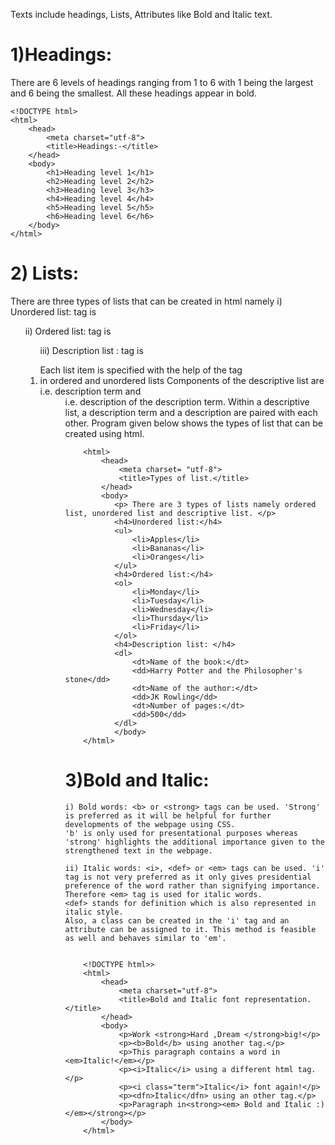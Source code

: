 Texts include headings, Lists, Attributes like Bold and Italic text.

# 1)Headings:
 There are 6 levels of headings ranging from 1 to 6 with 1 being the largest and 6 being the smallest.
    All these headings appear in bold.


    <!DOCTYPE html>
    <html>
        <head>
            <meta charset="utf-8">
            <title>Headings:-</title>
        </head>
        <body>
            <h1>Heading level 1</h1>
            <h2>Heading level 2</h2>
            <h3>Heading level 3</h3>
            <h4>Heading level 4</h4>
            <h5>Heading level 5</h5>
            <h6>Heading level 6</h6>
        </body>
    </html>
    
    
    
  #  2) Lists:
   There are three types of lists that can be created in html namely
   i) Unordered list: tag is <ul>
   ii) Ordered list: tag is <ol>
   iii) Description list : tag is <dl>
Each list item is specified with the help of the tag <li> in ordered and unordered lists 
Components of the descriptive list are <dt> i.e. description term and <dd> i.e. description of the description term.
Within a descriptive list, a description term and a description are paired with each other.
Program given below shows the types of list that can be created using html.
  
  
   <!DOCTYPE html>
        <html>
            <head>
                <meta charset= "utf-8">
                <title>Types of list.</title>
            </head>
            <body>
               <p> There are 3 types of lists namely ordered list, unordered list and descriptive list. </p>
               <h4>Unordered list:</h4>
               <ul>
                   <li>Apples</li>
                   <li>Bananas</li>
                   <li>Oranges</li>
               </ul>
               <h4>Ordered list:</h4>
               <ol>
                   <li>Monday</li>
                   <li>Tuesday</li>
                   <li>Wednesday</li>
                   <li>Thursday</li>
                   <li>Friday</li>
               </ol>
               <h4>Description list: </h4>
               <dl>
                   <dt>Name of the book:</dt>
                   <dd>Harry Potter and the Philosopher's stone</dd>
                   <dt>Name of the author:</dt>
                   <dd>JK Rowling</dd>
                   <dt>Number of pages:</dt>
                   <dd>500</dd>
               </dl>
               </body>
        </html>

  
 
# 3)Bold and Italic:
  
    i) Bold words: <b> or <strong> tags can be used. 'Strong' is preferred as it will be helpful for further developments of the webpage using CSS.
    'b' is only used for presentational purposes whereas 'strong' highlights the additional importance given to the strengthened text in the webpage.

    ii) Italic words: <i>, <def> or <em> tags can be used. 'i' tag is not very preferred as it only gives presidential preference of the word rather than signifying importance. Therefore <em> tag is used for italic words.
    <def> stands for definition which is also represented in italic style.
    Also, a class can be created in the 'i' tag and an attribute can be assigned to it. This method is feasible as well and behaves similar to 'em'.
      

        <!DOCTYPE html>>
        <html>
            <head>
                <meta charset="utf-8">
                <title>Bold and Italic font representation.</title>
            </head>
            <body>
                <p>Work <strong>Hard ,Dream </strong>big!</p>
                <p><b>Bold</b> using another tag.</p>
                <p>This paragraph contains a word in <em>Italic!</em></p>
                <p><i>Italic</i> using a different html tag.</p>
                <p><i class="term">Italic</i> font again!</p>
                <p><dfn>Italic</dfn> using an other tag.</p>
                <p>Paragraph in<strong><em> Bold and Italic :)</em></strong></p>
            </body>
        </html>
